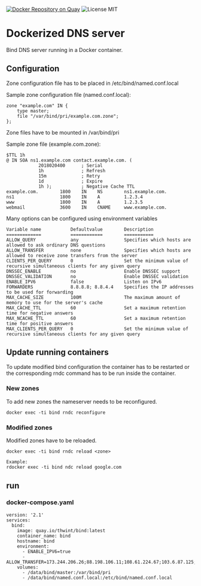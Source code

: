 [![Docker Repository on Quay](https://quay.io/repository/thwint/bind/status "Docker Repository on Quay")](https://quay.io/repository/thwint/bind)
![License MIT](https://img.shields.io/badge/license-MIT-blue.svg)
# Dockerized DNS server
Bind DNS server running in a Docker container. 
## Configuration
Zone configuration file has to be placed in /etc/bind/named.conf.local

Sample zone configuration file (named.conf.local):

    zone "example.com" IN {
	    type master;
	    file "/var/bind/pri/example.com.zone";
    };

Zone files have to be mounted in /var/bind/pri

Sample zone file (example.com.zone):

    $TTL 1h
    @ IN SOA ns1.example.com contact.example.com. (
                2018020400      ; Serial
                1h              ; Refresh
                15m             ; Retry
                1d              ; Expire
                1h );           ; Negative Cache TTL
    example.com.        1800    IN    NS        ns1.example.com.
    ns1                 1800    IN    A         1.2.3.4
    www                 1800    IN    A         1.2.3.5
    webmail             3600    IN    CNAME     www.example.com.

Many options can be configured using environment variables

    Variable name           Defaultvalue        Description
    =============           ============        ===========
    ALLOW_QUERY             any                 Specifies which hosts are allowed to ask ordinary DNS questions
    ALLOW_TRANSFER          none                Specifies which hosts are allowed to receive zone transfers from the server
    CLIENTS_PER_QUERY       0                   Set the minimum value of recursive simultaneous clients for any given query
    DNSSEC_ENABLE           no                  Enable DNSSEC support
    DNSSEC_VALIDATION       no                  Enable DNSSEC validation
    ENABLE_IPV6             false               Listen on IPv6
    FORWARDERS              8.8.8.8; 8.8.4.4    Specifies the IP addresses to be used for forwarding
    MAX_CACHE_SIZE          100M                The maximum amount of memory to use for the server's cache
    MAX_CACHE_TTL           60                  Set a maximum retention time for negative answers
    MAX_NCACHE_TTL          60                  Set a maximum retention time for positive answers
    MAX_CLIENTS_PER_QUERY   0                   Set the minimum value of recursive simultaneous clients for any given query

## Update running containers
To update modified bind configuration the container has to be restarted or the corresponding rndc command has to be run 
inside the container. 
### New zones
To add new zones the nameserver needs to be reconfigured.

    docker exec -ti bind rndc reconfigure

### Modified zones
Modified zones have to be reloaded. 

    docker exec -ti bind rndc reload <zone>
    
    Example:
    rdocker exec -ti bind ndc reload google.com

## run
### docker-compose.yaml
    version: '2.1'
    services:
      bind:
        image: quay.io/thwint/bind:latest
        container_name: bind
        hostname: bind
        environment:
          - ENABLE_IPV6=true
          - ALLOW_TRANSFER=173.244.206.26;88.198.106.11;108.61.224.67;103.6.87.125;185.136.176.247
        volumes:
          - /data/bind/master:/var/bind/pri
          - /data/bind/named.conf.local:/etc/bind/named.conf.local
